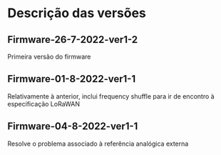 # Descrição das versões
## Firmware-26-7-2022-ver1-2
Primeira versão do firmware
## Firmware-01-8-2022-ver1-1
Relativamente à anterior, inclui frequency shuffle para ir de encontro à especificação LoRaWAN
## Firmware-04-8-2022-ver1-1
Resolve o problema associado à referência analógica externa
